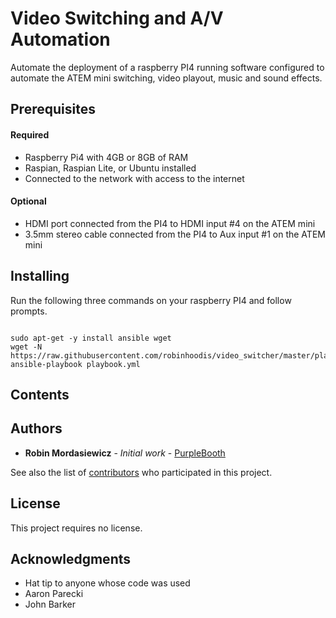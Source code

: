 # Video Switching and A/V Automation

Automate the deployment of a raspberry PI4 running software configured to automate the ATEM mini switching, video playout, music and sound effects.  

## Prerequisites

#### Required

- Raspberry Pi4 with 4GB or 8GB of RAM
- Raspian, Raspian Lite, or Ubuntu installed
- Connected to the network with access to the internet

#### Optional

- HDMI port connected from the PI4 to HDMI input #4 on the ATEM mini
- 3.5mm stereo cable connected from the PI4 to Aux input #1 on the ATEM mini

## Installing

Run the following three commands on your raspberry PI4 and follow prompts.
 
```console

sudo apt-get -y install ansible wget
wget -N https://raw.githubusercontent.com/robinhoodis/video_switcher/master/playbook.yml
ansible-playbook playbook.yml

```

## Contents

## Authors

* **Robin Mordasiewicz** - *Initial work* - [PurpleBooth](https://github.com/PurpleBooth)

See also the list of [contributors](https://github.com/robinhoodis/video_switcher/contributors) who participated in this project.

## License

This project requires no license.

## Acknowledgments

* Hat tip to anyone whose code was used
* Aaron Parecki
* John Barker

<script src="https://utteranc.es/client.js" repo="robinhoodis/video_switcher" issue-term="pathname" theme="github-light" crossorigin="anonymous" async></script>
